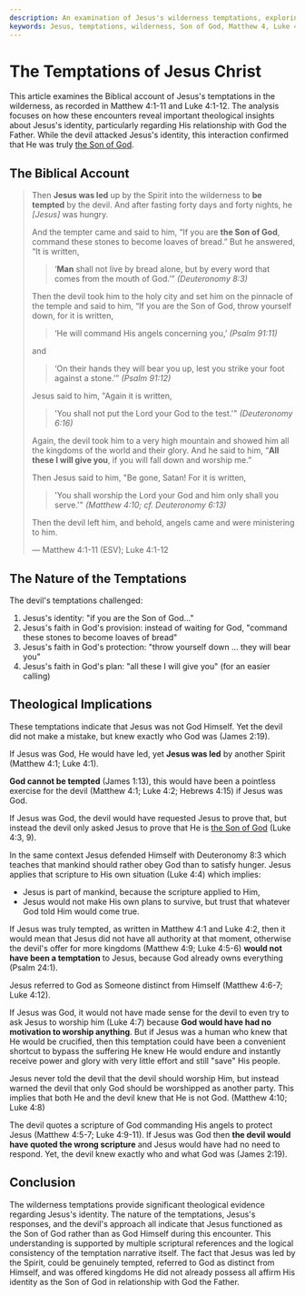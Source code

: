 ```yaml
---
description: An examination of Jesus's wilderness temptations, exploring how these encounters affirm His identity as the Son of God rather than God Himself.
keywords: Jesus, temptations, wilderness, Son of God, Matthew 4, Luke 4, devil, Satan, identity, theological analysis
---
```


# The Temptations of Jesus Christ

This article examines the Biblical account of Jesus's temptations in the wilderness, as recorded in Matthew 4:1-11 and Luke 4:1-12. The analysis focuses on how these encounters reveal important theological insights about Jesus's identity, particularly regarding His relationship with God the Father. While the devil attacked Jesus's identity, this interaction confirmed that He was truly [the Son of God](../index.md).

## The Biblical Account

> Then **Jesus was led** up by the Spirit into the wilderness to **be tempted** by the devil. And after fasting forty days and forty nights, he *[Jesus]* was hungry. 
>
> And the tempter came and said to him, “If you are **the Son of God**, command these stones to become loaves of bread.”
> But he answered, “It is written, 
>
>> ‘**Man** shall not live by bread alone, but by every word that comes from the mouth of God.’” *(Deuteronomy 8:3)*
>
> Then the devil took him to the holy city and set him on the pinnacle of the temple and said to him, “If you are the Son of God, throw yourself down, for it is written,
>
>> ‘He will command His angels concerning you,’ *(Psalm 91:11)*
>
> and 
>
>> ‘On their hands they will bear you up, lest you strike your foot against a stone.’” *(Psalm 91:12)*
>
> Jesus said to him, "Again it is written,
>
>> 'You shall not put the Lord your God to the test.'" *(Deuteronomy 6:16)*
>
> Again, the devil took him to a very high mountain and showed him all the kingdoms of the world and their glory. And he said to him, “**All these I will give you**, if you will fall down and worship me.”
>
> Then Jesus said to him, "Be gone, Satan! For it is written,
>
>> 'You shall worship the Lord your God and him only shall you serve.'" *(Matthew 4:10; cf. Deuteronomy 6:13)*
>
> Then the devil left him, and behold, angels came and were ministering to him.
>
> — Matthew 4:1-11 (ESV); Luke 4:1-12

## The Nature of the Temptations

The devil's temptations challenged:
1. Jesus's identity: "if you are the Son of God..."
2. Jesus's faith in God's provision: instead of waiting for God, "command these stones to become loaves of bread"
3. Jesus's faith in God's protection: "throw yourself down ... they will bear you"
4. Jesus's faith in God's plan: "all these I will give you" (for an easier calling)

## Theological Implications

These temptations indicate that Jesus was not God Himself. Yet the devil did not make a mistake, but knew exactly who God was (James 2:19).

If Jesus was God, He would have led, yet **Jesus was led** by another Spirit (Matthew 4:1; Luke 4:1).

**God cannot be tempted** (James 1:13), this would have been a pointless exercise for the devil (Matthew 4:1; Luke 4:2; Hebrews 4:15) if Jesus was God.

If Jesus was God, the devil would have requested Jesus to prove that, but instead the devil only asked Jesus to prove that He is [the Son of God](../index.md) (Luke 4:3, 9).

In the same context Jesus defended Himself with Deuteronomy 8:3 which teaches that mankind should rather obey God than to satisfy hunger. Jesus applies that scripture to His own situation (Luke 4:4) which implies:
  * Jesus is part of mankind, because the scripture applied to Him,
  * Jesus would not make His own plans to survive, but trust that whatever God told Him would come true.

If Jesus was truly tempted, as written in Matthew 4:1 and Luke 4:2, then it would mean that Jesus did not have all authority at that moment, otherwise the devil's offer for more kingdoms (Matthew 4:9; Luke 4:5-6) **would not have been a temptation** to Jesus, because God already owns everything (Psalm 24:1).

Jesus referred to God as Someone distinct from Himself (Matthew 4:6-7; Luke 4:12).

If Jesus was God, it would not have made sense for the devil to even try to ask Jesus to worship him (Luke 4:7) because **God would have had no motivation to worship anything**. But if Jesus was a human who knew that He would be crucified, then this temptation could have been a convenient shortcut to bypass the suffering He knew He would endure and instantly receive power and glory with very little effort and still "save" His people.

Jesus never told the devil that the devil should worship Him, but instead warned the devil that only God should be worshipped as another party. This implies that both He and the devil knew that He is not God. (Matthew 4:10; Luke 4:8)

The devil quotes a scripture of God commanding His angels to protect Jesus (Matthew 4:5-7; Luke 4:9-11). If Jesus was God then **the devil would have quoted the wrong scripture** and Jesus would have had no need to respond. Yet, the devil knew exactly who and what God was (James 2:19).

## Conclusion

The wilderness temptations provide significant theological evidence regarding Jesus's identity. The nature of the temptations, Jesus's responses, and the devil's approach all indicate that Jesus functioned as the Son of God rather than as God Himself during this encounter. This understanding is supported by multiple scriptural references and the logical consistency of the temptation narrative itself. The fact that Jesus was led by the Spirit, could be genuinely tempted, referred to God as distinct from Himself, and was offered kingdoms He did not already possess all affirm His identity as the Son of God in relationship with God the Father.
